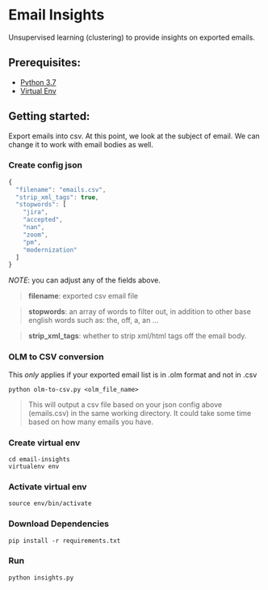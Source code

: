 # Email Insights
Unsupervised learning (clustering) to provide insights on exported emails.

## Prerequisites:
* [Python 3.7](https://www.python.org/downloads/release/python-370/)
* [Virtual Env](https://packaging.python.org/guides/installing-using-pip-and-virtual-environments/)

## Getting started:
Export emails into csv. At this point, we look at the subject of email. We can change it to work with email bodies as well.

### Create config json
```javascript
{
  "filename": "emails.csv",
  "strip_xml_tags": true,
  "stopwords": [
    "jira",
    "accepted",
    "nan",
    "zoom",
    "pm",
    "modernization"
  ]
}
```
*NOTE*: you can adjust any of the fields above.
> **filename**: exported csv email file

> **stopwords**: an array of words to filter out, in addition to other base english words such as: the, off, a, an ...

> **strip_xml_tags**: whether to strip xml/html tags off the email body.

### OLM to CSV conversion
This *only* applies if your exported email list is in .olm format and not in .csv

```
python olm-to-csv.py <olm_file_name>
```
> This will output a csv file based on your json config above (emails.csv) in the same working directory. It could take some time based on how many emails you have.

### Create virtual env

```
cd email-insights
virtualenv env
```

### Activate virtual env

```
source env/bin/activate
```

### Download Dependencies

```
pip install -r requirements.txt
```

### Run
```
python insights.py
```
